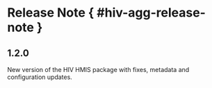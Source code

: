 # Release Note { #hiv-agg-release-note }

## 1.2.0

New version of the HIV HMIS package with fixes, metadata and configuration updates.
